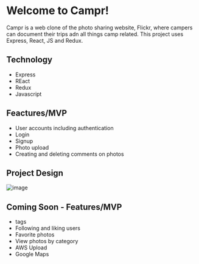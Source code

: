 # Welcome to Campr!
Campr is a web clone of the photo sharing website, Flickr, where campers can document their trips adn all things camp related. This project uses Express, React, JS and Redux.

## Technology
  - Express
  - REact
  - Redux
  - Javascript

## Feactures/MVP
  - User accounts including authentication
  - Login
  - Signup
  - Photo upload
  - Creating and deleting comments on photos


## Project Design
![image](https://user-images.githubusercontent.com/78452452/122804242-812e3980-d27c-11eb-9e73-f68d6851a915.png)




## Coming Soon - Features/MVP 
  - tags
  - Following and liking users
  - Favorite photos
  - View photos by category
  - AWS Upload
  - Google Maps

